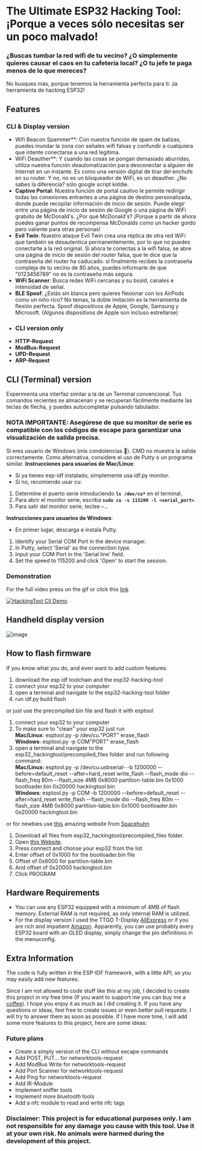 # The Ultimate ESP32 Hacking Tool: ¡Porque a veces sólo necesitas ser un poco malvado!
### ¿Buscas tumbar la red wifi de tu vecino? ¿O simplemente quieres causar el caos en tu cafetería local? ¿O tu jefe te paga menos de lo que mereces?
No busques más, porque tenemos la herramienta perfecta para ti: ¡la herramienta de hacking ESP32!

## Features
### CLI & Display version
- Wifi Beacon Spammer**: Con nuestra función de spam de balizas, puedes inundar la zona con señales wifi falsas y confundir a cualquiera que intente conectarse a una red legítima.
- WiFi Deauther**: Y cuando las cosas se pongan demasiado aburridas, utiliza nuestra función deautomatización para desconectar a alguien de Internet en un instante. Es como una versión digital de tirar del enchufe en su router. Y no, no es un bloqueador de WiFi, es un deauther. ¿No sabes la diferencia? sólo google script kiddie.
- **Captive Portal**: Nuestra función de portal cautivo le permite redirigir todas las conexiones entrantes a una página de destino personalizada, donde puede recopilar información de inicio de sesión. Puede elegir entre una página de inicio de sesión de Google o una página de WiFi gratuito de McDonald's. ¿Por qué McDonald's? ¡Porque a partir de ahora puedes ganar puntos de recompensa McDonalds como un hacker gordo pero valiente para otras personas!
- **Evil Twin**: Nuestro ataque Evil Twin crea una réplica de otra red WiFi que también se desautentica permanentemente, por lo que no puedes conectarte a la red original. Si ahora te conectas a la wifi falsa, se abre una página de inicio de sesión del router falsa, que te dice que la contraseña del router ha caducado. si finalmente recibes la contraseña compleja de tu vecino de 80 años, puedes informarle de que "0123456789" no es la contraseña más segura.
- **WiFi Scanner**: Busca redes WiFi cercanas y su bssid, canales e intensidad de señal.
- **BLE Spoof**: ¿Estás sin blanca pero quieres flexionar con los AirPods como un niño rico? No temas, la doble imitación es la herramienta de flexión perfecta. Spoof dispositivos de Apple, Google, Samsung y Microsoft. (Algunos dispositivos de Apple son incluso estrellarse)
- ### CLI version only
- **HTTP-Request**
- **ModBus-Request**
- **UPD-Request**
- **ARP-Request**

## CLI (Terminal) version
Experimenta una interfaz similar a la de un Terminal convencional.
Tus comandos recientes se almacenan y se recuperan fácilmente mediante las teclas de flecha, y puedes autocompletar pulsando tabulador.
### **NOTA IMPORTANTE**: Asegúrese de que su monitor de serie es compatible con los códigos de escape para garantizar una visualización de salida precisa.
Si eres usuario de Windows (mis condolencias 🥲). CMD no muestra la salida correctamente. Como alternativa, considere el uso de Putty o un programa similar.
**Instrucciones para usuarios de Mac/Linux**:
- Si ya tienes esp-idf instalado, simplemente usa idf.py monitor.
- Si no, recomiendo usar cu:
1. Determine el puerto serie introduciendo **`ls /dev/cu*`** en el terminal.
2. Para abrir el monitor serie, escriba **`sudo cu -s 115200 -l <serial_port>`**.
3. Para salir del monitor serie, teclee **`~.`**.

**Instrucciones para usuarios de Windows**:
- En primer lugar, descarga e instala Putty.
1. Identify your Serial COM Port in the device manager.
2. In Putty, select 'Serial' as the connection type.
3. Input your COM Port in the 'Serial line' field.
4. Set the speed to 115200 and click 'Open' to start the session.

### Demonstration
For the full video press on the gif or click this [link](https://www.youtube.com/watch?v=y9GyKebK8XY)

[![HackingTool ClI Demo](https://i.imgur.com/HdnUQXB.gif)](https://www.youtube.com/watch?v=y9GyKebK8XY)

## Handheld display version
![image](https://i.imgur.com/aPWmspx.jpeg)

## How to flash firmware
If you know what you do, and even want to add custom features:
1. download the esp idf toolchain and the esp32-hacking-tool
2. connect your esp32 to your computer
3. open a terminal and navigate to the esp32-hacking-tool folder
4. run idf.py build flash

or just use the precompiled bin file and flash it with esptool
1. connect your esp32 to your computer
2. To make sure to "clean" your esp32 just run  
   **Mac/Linux**: esptool.py -p /dev/cu."PORT" erase_flash  
   **Windows**: esptool.py -p COM"PORT" erase_flash
3. open a terminal and navigate to the esp32_hackingtool/precompiled_files folder and run following command:  
  **Mac/Linux:** esptool.py -p /dev/cu.usbserial-<PORT> -b 1200000 --before=default_reset --after=hard_reset write_flash --flash_mode dio --flash_freq 80m --flash_size 4MB 0x8000 partition-table.bin 0x1000 bootloader.bin 0x20000 hackingtool.bin  
  **Windows**: esptool.py -p COM<PORT> -b 1200000 --before=default_reset --after=hard_reset write_flash --flash_mode dio --flash_freq 80m --flash_size 4MB 0x8000 partition-table.bin 0x1000 bootloader.bin 0x20000 hackingtool.bin

or for newbies use [this](https://esp.huhn.me) amazing website from [Spacehuhn](https://spacehuhn.com)
1. Download all files from esp32_hackingtool/precompiled_files folder.
2. Open [this Website](https://esp.huhn.me).
3. Press connect and choose your esp32 from the list
4. Enter offset of 0x1000 for the bootloader.bin file
5. Offset of 0x8000 for partition-table.bin
6. And offset of 0x20000 hackingtool.bin
7. Click PROGRAM

## Hardware Requirements
- You can use any ESP32 equipped with a minimum of 4MB of flash memory. External RAM is not required, as only internal RAM is utilized.
- For the display version I used the TTGO T-Display [AliExpress](https://aliexpress.com/item/33050639690.html?algo_pvid=f3353b8c-edf0-4bca-8686-7e315f706d40&algo_exp_id=f3353b8c-edf0-4bca-8686-7e315f706d40-0&pdp_ext_f=%7B%22sku_id%22%3A%2212000022706983282%22%7D&pdp_npi=2%40dis%21EUR%2115.33%2114.41%21%21%21%21%21%402101e9d116721750836725640e9b03%2112000022706983282%21sea) or if you are rich and impatient [Amazon](https://www.amazon.de/Wireless-Bluetooth-T-Display-Entwicklungsplatine-Arduino/dp/B09WHS11BK/ref=sr_1_3?crid=1KVYX4CZDSRJS&keywords=ttgo+esp32&qid=1672175654&sprefix=ttgo+%2Caps%2C218&sr=8-3). Apparently, you can use probably every ESP32 board with an OLED display, simply change the pin definitions in the menuconfig.

## Extra Information
The code is fully written in the ESP-IDF framework, with a little API, so you may easily add new features.

Since I am not allowed to code stuff like this at my job, I decided to create this project in my free time (If you want to support me you can buy me a [coffee](https://www.buymeacoffee.com/kl0ibi)). I hope you enjoy it as much as I did creating it. If you have any questions or ideas, feel free to create issues or even better pull requests. I will try to answer them as soon as possible.
If I have more time, I will add some more features to this project, here are some ideas:

### Future plans
- Create a simply version of the CLI without escape commands
- Add POST, PUT... for networktools-request
- Add ModBus Write for networktools-request
- Add Port Scanner for networktools-request
- Add Ping for networktools-request
- Add IR-Module
- Implement sniffer tools
- Implement more bluetooth tools
- Add a nfc module to read and write nfc tags


### Disclaimer: This project is for educational purposes only. I am not responsible for any damage you cause with this tool. Use it at your own risk. No animals were harmed during the development of this project.
